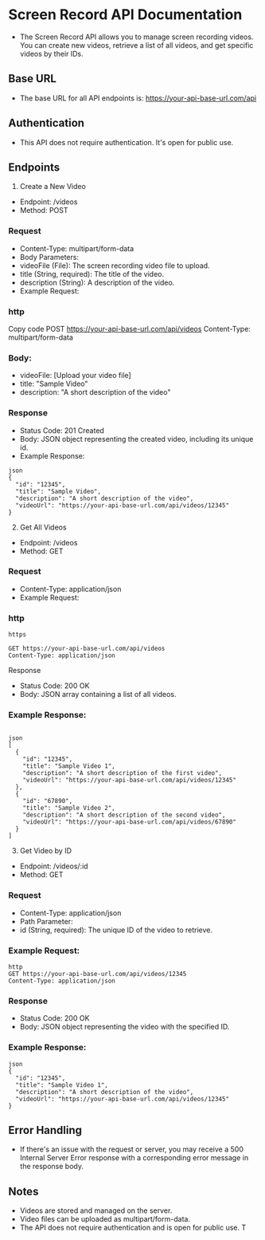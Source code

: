 # Screen Record API Documentation
- The Screen Record API allows you to manage screen recording videos. You can create new videos, retrieve a list of all videos, and get specific videos by their IDs.

## Base URL
- The base URL for all API endpoints is: https://your-api-base-url.com/api

## Authentication
- This API does not require authentication. It's open for public use.

## Endpoints
1. Create a New Video
- Endpoint: /videos
- Method: POST

### Request
- Content-Type: multipart/form-data
- Body Parameters:
- videoFile (File): The screen recording video file to upload.
- title (String, required): The title of the video.
- description (String): A description of the video.
- Example Request:

### http
Copy code
POST https://your-api-base-url.com/api/videos
Content-Type: multipart/form-data

### Body:
- videoFile: [Upload your video file]
- title: "Sample Video"
- description: "A short description of the video"
### Response
- Status Code: 201 Created
- Body: JSON object representing the created video, including its unique id.
- Example Response:
```
json
{
  "id": "12345",
  "title": "Sample Video",
  "description": "A short description of the video",
  "videoUrl": "https://your-api-base-url.com/api/videos/12345"
}
```
2. Get All Videos
- Endpoint: /videos
- Method: GET

### Request
- Content-Type: application/json
- Example Request:

### http
```
https

GET https://your-api-base-url.com/api/videos
Content-Type: application/json
```
Response

- Status Code: 200 OK
- Body: JSON array containing a list of all videos.

### Example Response:

```

json
[
  {
    "id": "12345",
    "title": "Sample Video 1",
    "description": "A short description of the first video",
    "videoUrl": "https://your-api-base-url.com/api/videos/12345"
  },
  {
    "id": "67890",
    "title": "Sample Video 2",
    "description": "A short description of the second video",
    "videoUrl": "https://your-api-base-url.com/api/videos/67890"
  }
]
```

3. Get Video by ID
- Endpoint: /videos/:id
- Method: GET

### Request
- Content-Type: application/json
- Path Parameter:
- id (String, required): The unique ID of the video to retrieve.

### Example Request:

```
http
GET https://your-api-base-url.com/api/videos/12345
Content-Type: application/json
```

### Response
- Status Code: 200 OK
- Body: JSON object representing the video with the specified ID.

### Example Response:

```
json
{
  "id": "12345",
  "title": "Sample Video 1",
  "description": "A short description of the video",
  "videoUrl": "https://your-api-base-url.com/api/videos/12345"
}
```

## Error Handling
- If there's an issue with the request or server, you may receive a 500 Internal Server Error response with a corresponding error message in the response body.

## Notes
- Videos are stored and managed on the server.
- Video files can be uploaded as multipart/form-data.
- The API does not require authentication and is open for public use.
T




